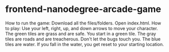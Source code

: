 frontend-nanodegree-arcade-game
===============================

How to run the game: Download all the files/folders. Open index.html.
How to play: Use your left, right, up, and down arrows to move your character.
The green tiles are grass and are safe. You start in a green tile.
The gray tiles are roads and are treacherous. Don't let the bugs touch you.
The blue tiles are water. If you fall in the water, you get reset to your starting location.
